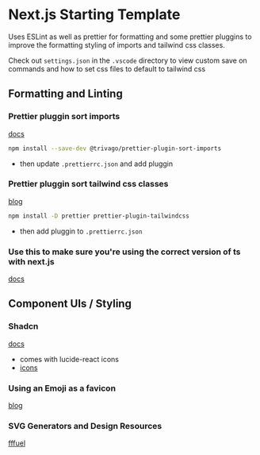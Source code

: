 # Next.js Starting Template

Uses ESLint as well as prettier for formatting and some prettier pluggins to improve the formatting styling of imports and tailwind css classes.

Check out `settings.json` in the `.vscode` directory to view custom save on commands and how to set css files to default to tailwind css

## Formatting and Linting

### Prettier pluggin sort imports

[docs](https://github.com/trivago/prettier-plugin-sort-imports)

```bash
npm install --save-dev @trivago/prettier-plugin-sort-imports
```

- then update `.prettierrc.json` and add pluggin

### Prettier pluggin sort tailwind css classes

[blog](https://tailwindcss.com/blog/automatic-class-sorting-with-prettier)

```bash
npm install -D prettier prettier-plugin-tailwindcss
```

- then add pluggin to `.prettierrc.json`

### Use this to make sure you're using the correct version of ts with next.js

[docs](https://nextjs.org/docs/app/building-your-application/configuring/typescript)

## Component UIs / Styling

### Shadcn

[docs](https://ui.shadcn.com/)

- comes with lucide-react icons
- [icons](https://lucide.dev/icons/)

### Using an Emoji as a favicon

[blog](https://css-tricks.com/emoji-as-a-favicon/)

### SVG Generators and Design Resources

[fffuel](https://www.fffuel.co/)
